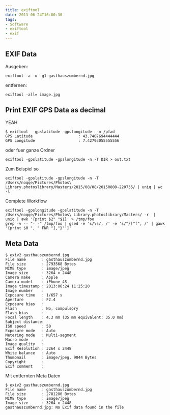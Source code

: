 ```yaml
---
title: exiftool
date: 2013-06-24T16:00:30
tags: 
- Software
- exiftool
- exif
---
```


## EXIF Data

Ausgeben:

    exiftool -a -u -g1 gasthauszumbernd.jpg

entfernen:

    exiftool -all= image.jpg

## Print EXIF GPS Data as decimal

YEAH

    $ exiftool  -gpslatitude -gpslongitude  -n /pfad
    GPS Latitude                    : 43.7407694444444
    GPS Longitude                   : 7.42793055555556

oder fuer ganze Ordner

    exiftool -gpslatitude -gpslongitude -n -T DIR > out.txt

Zum Beispiel so

    exiftool -gpslatitude -gpslongitude -n -T /Users/noqqe/Pictures/Photos\ Library.photoslibrary/Masters/2015/08/08/20150808-220735/ | uniq | wc -l

Complete Workflow

    exiftool -gpslongitude -gpslatitude -n -T /Users/noqqe/Pictures/Photos\ Library.photoslibrary/Masters/ -r  | uniq | awk '{print $2" "$1}' > /tmp/foo
    grep -v -- "- -" /tmp/foo | gsed -e 's/\s/, /' -e 's/^/["f", /' | gawk '{print $0 ", " FNR "],"}'']'

## Meta Data

~~~
$ exiv2 gasthauszumbernd.jpg
File name       : gasthauszumbernd.jpg
File size       : 2793568 Bytes
MIME type       : image/jpeg
Image size      : 3264 x 2448
Camera make     : Apple
Camera model    : iPhone 4S
Image timestamp : 2013:06:24 11:25:20
Image number    :
Exposure time   : 1/657 s
Aperture        : F2.4
Exposure bias   :
Flash           : No, compulsory
Flash bias      :
Focal length    : 4.3 mm (35 mm equivalent: 35.0 mm)
Subject distance:
ISO speed       : 50
Exposure mode   : Auto
Metering mode   : Multi-segment
Macro mode      :
Image quality   :
Exif Resolution : 3264 x 2448
White balance   : Auto
Thumbnail       : image/jpeg, 9844 Bytes
Copyright       :
Exif comment    :
~~~

Mit entfernten Meta Daten

~~~
$ exiv2 gasthauszumbernd.jpg
File name       : gasthauszumbernd.jpg
File size       : 2781280 Bytes
MIME type       : image/jpeg
Image size      : 3264 x 2448
gasthauszumbernd.jpg: No Exif data found in the file
~~~